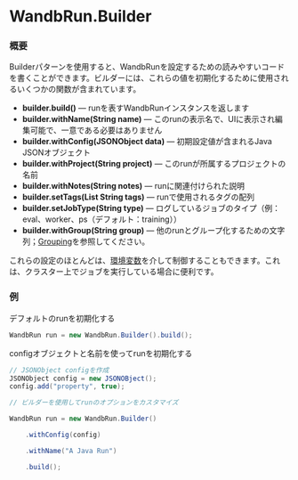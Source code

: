 # WandbRun.Builder

### 概要

Builderパターンを使用すると、WandbRunを設定するための読みやすいコードを書くことができます。ビルダーには、これらの値を初期化するために使用されるいくつかの関数が含まれています。

* **builder.build()** — runを表すWandbRunインスタンスを返します
* **builder.withName(String name)** — このrunの表示名で、UIに表示され編集可能で、一意である必要はありません
* **builder.withConfig(JSONObject data)** — 初期設定値が含まれるJava JSONオブジェクト
* **builder.withProject(String project)** — このrunが所属するプロジェクトの名前
* **builder.withNotes(String notes)** — runに関連付けられた説明
* **builder.setTags(List String tags)** — runで使用されるタグの配列
* **builder.setJobType(String type)** — ログしているジョブのタイプ（例：eval、worker、ps（デフォルト：training））
* **builder.withGroup(String group)** — 他のrunとグループ化するための文字列；[Grouping](../../guides/runs/grouping.md)を参照してください。

これらの設定のほとんどは、[環境変数](../../guides/track/environment-variables.md)を介して制御することもできます。これは、クラスター上でジョブを実行している場合に便利です。

### 例

デフォルトのrunを初期化する

```java
WandbRun run = new WandbRun.Builder().build();
```

configオブジェクトと名前を使ってrunを初期化する

```java
// JSONObject configを作成
JSONObject config = new JSONOBject();
config.add("property", true);

// ビルダーを使用してrunのオプションをカスタマイズ

WandbRun run = new WandbRun.Builder()

    .withConfig(config)

    .withName("A Java Run")

    .build();

```